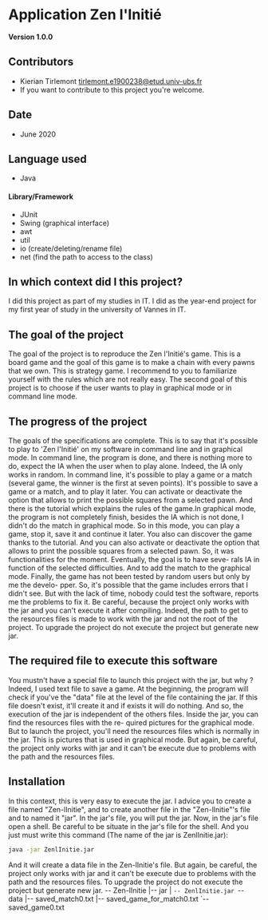 
Application Zen l'Initié
==

**Version 1.0.0**


## Contributors

- Kierian Tirlemont <tirlemont.e1900238@etud.univ-ubs.fr>
- If you want to contribute to this project you're welcome.

## Date

 - June 2020

## Language used

 - Java

#### Library/Framework

- JUnit
- Swing (graphical interface)
- awt
- util
- io (create/deleting/rename file)
- net (find the path to access to the class)

## In which context did I this project?

I did this project as part of my studies in IT. I did as the year-end project
for my first year of study in the university of Vannes in IT.

## The goal of the project

The goal of the project is to reproduce the Zen l'Initié's game. This is a board
game and the goal of this game is to make a chain with every pawns that we own.
This is strategy game. I recommend to you to familiarize yourself with the rules
which are not really easy. The second goal of this project is to choose if the
user wants to play in graphical mode or in command line mode.

## The progress of the project

The goals of the specifications are complete. This is to say that it's possible
to play to 'Zen l'Initié' on my software in command line and in graphical mode.
In command line, the program is done, and there is nothing more to do, expect
the IA when the user when to play alone. Indeed, the IA only works in random. In
command line, it's possible to play a game or a match (several game, the winner
is the first at seven points). It's possible to save a game or a match, and to
play it later. You can activate or deactivate the option that allows to print
the possible squares from a selected pawn. And there is the tutorial which
explains the rules of the game.In graphical mode, the program is not completely
finish, besides the IA which is not done, I didn't do the match in graphical
mode. So in this mode, you can play a game, stop it, save it and continue it
later. You also can discover the game thanks to the tutorial. And you can also
activate or deactivate the option that allows to print the possible squares from
a selected pawn.
So, it was functionalities for the moment. Eventually, the goal is to have seve-
rals IA in function of the selected difficulties. And to add the match to the
graphical mode.
Finally, the game has not been tested by random users but only by me the develo-
pper. So, it's possible that the game includes errors that I didn't see. But
with the lack of time, nobody could test the software, reports me the problems
to fix it.
Be careful, because the project only works with the jar and you can't execute it
after compiling. Indeed, the path to get to the resources files is made to work
with the jar and not the root of the project. To upgrade the project do not
execute the project but generate new jar.

## The required file to execute this software

You mustn't have a special file to launch this project with the jar, but why ?
Indeed, I used text file to save a game.
At the beginning, the program will check if you've the "data" file at the level
of the file containing the jar. If this file doesn't exist, it'll create it and
if exists it will do nothing. And so, the execution of the jar is independent of
the others files. Inside the jar, you can find the resources files with the re-
quired pictures for the graphical mode.
But to launch the project, you'll need the resources files which is normally in
the jar. This is pictures that is used in graphical mode. But again, be careful,
the project only works with jar and it can't be execute due to problems with the
path and the resources files.

## Installation

In this context, this is very easy to execute the jar. I advice you to create a
file named "Zen-lInitie", and to create another file in the "Zen-lInitie"'s file
and to named it "jar". In the jar's file, you will put the jar. Now, in the
jar's file open a shell. Be careful to be situate in the jar's file for the
shell. And you just must write this command (The name of the jar is
ZenlInitie.jar):
```bash
java -jar ZenlInitie.jar
```
And it will create a data file in the Zen-lInitie's file.
But again, be careful, the project only works with jar and it can't be execute
due to problems with the path and the resources files. To upgrade the project do
not execute the project but generate new jar.
-- Zen-lInitie
    |-- jar
    |   `-- ZenlInitie.jar
    `-- data
        |-- saved_match0.txt
        |-- saved_game_for_match0.txt
        `-- saved_game0.txt
